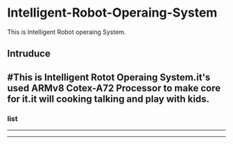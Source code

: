 # Intelligent-Robot-Operaing-System
This is Intelligent Robot operaing System.

## Intruduce

#This is Intelligent Rotot Operaing System.it's used ARMv8 Cotex-A72 Processor to make core for it.it will cooking talking and play with kids.
-------------------------
### list
-------------------------
---
